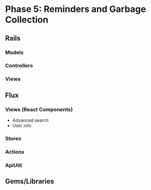 # Phase 5: Reminders and Garbage Collection

## Rails
### Models

### Controllers

### Views

## Flux
### Views (React Components)
* Advanced search
* User info

### Stores

### Actions


### ApiUtil


## Gems/Libraries

